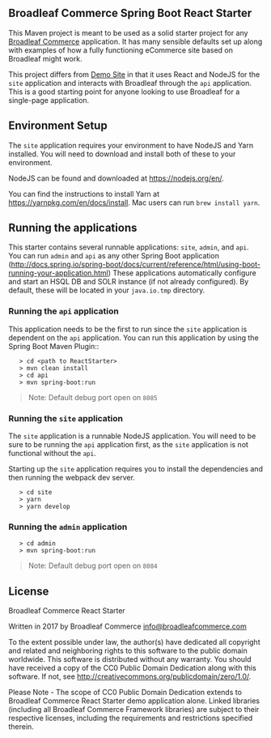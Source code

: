 ## Broadleaf Commerce Spring Boot React Starter

This Maven project is meant to be used as a solid starter project for any [Broadleaf Commerce](http://www.broadleafcommerce.org) application.
It has many sensible defaults set up along with examples of how a fully functioning eCommerce site based on Broadleaf might work. 

This project differs from [Demo Site](https://github.com/BroadleafCommerce/DemoSite) in that it uses React and NodeJS for the `site` application and interacts with Broadleaf through the `api` application. This is a good starting point for anyone looking to use Broadleaf for a single-page application.

## Environment Setup

The `site` application requires your environment to have NodeJS and Yarn installed. You will need to download and install both 
of these to your environment. 

NodeJS can be found and downloaded at https://nodejs.org/en/.

You can find the instructions to install Yarn at https://yarnpkg.com/en/docs/install. Mac users can run `brew install yarn`.

## Running the applications
This starter contains several runnable applications: `site`, `admin`, and `api`.
You can run `admin` and `api` as any other Spring Boot application (http://docs.spring.io/spring-boot/docs/current/reference/html/using-boot-running-your-application.html)
These applications automatically configure and start an HSQL DB and SOLR instance (if not already configured).
By default, these will be located in your `java.io.tmp` directory.

### Running the `api` application

This application needs to be the first to run since the `site` application is dependent on the `api` application. You can run
this application by using the Spring Boot Maven Plugin::

```
   > cd <path to ReactStarter>
   > mvn clean install
   > cd api
   > mvn spring-boot:run
```

> Note: Default debug port open on `8085` 

### Running the `site` application

The `site` application is a runnable NodeJS application. You will need to be sure to be running the `api` application first,
as the `site` application is not functional without the `api`. 

Starting up the `site` application requires you to install the dependencies and then running the webpack dev server.

```
   > cd site
   > yarn
   > yarn develop
```

### Running the `admin` application
```
   > cd admin
   > mvn spring-boot:run
```
> Note: Default debug port open on `8084` 

## License

Broadleaf Commerce React Starter

Written in 2017 by Broadleaf Commerce info@broadleafcommerce.com

To the extent possible under law, the author(s) have dedicated all copyright and related and neighboring rights to this software to the public domain worldwide. This software is distributed without any warranty.
You should have received a copy of the CC0 Public Domain Dedication along with this software. If not, see <http://creativecommons.org/publicdomain/zero/1.0/>.

Please Note - The scope of CC0 Public Domain Dedication extends to Broadleaf Commerce React Starter demo application alone. Linked libraries (including all Broadleaf Commerce Framework libraries) are subject to their respective licenses, including the requirements and restrictions specified therein.
